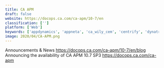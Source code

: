 ```yaml
---
title: CA APM
draft: false 
website: https://docops.ca.com/ca-apm/10-7/en
classification: ['']
platform: ['Web']
keywords: ['appdynamics', 'appneta', 'ca_wily_cem', 'centrify', 'dynatrace', 'dynatrace_application_monitoring', 'dynatrace_synthetic_monitoring', 'elk', 'foglight', 'google_analytics', 'netiq_identity_manager', 'new_relic_apm', 'okta', 'opsgenie', 'prtg', 'rsa_securid', 'scom', 'sitescope', 'splunk']
image: 2020/04/CA-APM.png
---
```

Announcements & News  https://docops.ca.com/ca-apm/10-7/en/blog 
Announcing the availability of CA APM 10.7 SP3 https://docops.ca.com/ca-apm